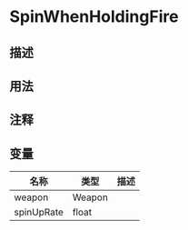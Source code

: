 # SpinWhenHoldingFire
## 描述

## 用法

## 注释

## 变量
| 名称 | 类型 | 描述 |
| ----------- | ----------- | ----------- |
| weapon | Weapon |  |  
| spinUpRate  | float |  |  
